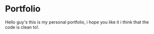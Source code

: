 # Portfolio
Hello guy's this is my personal portfolio, i hope you like it i think that the code is clean to!.
